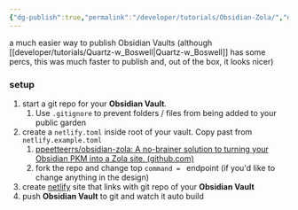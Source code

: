 ```yaml
---
{"dg-publish":true,"permalink":"/developer/tutorials/Obsidian-Zola/","dgPassFrontmatter":true}
---
```


a much easier way to publish Obsidian Vaults (although [[developer/tutorials/Quartz-w_Boswell\|Quartz-w_Boswell]] has some percs, this was much faster to publish and, out of the box, it looks nicer)

### setup
1. start a git repo for your **Obsidian Vault**.
	1. Use `.gitignore` to prevent folders / files from being added to your public garden
2. create a `netlify.toml` inside root of your vault. Copy past from `netlify.example.toml`
	1. [ppeetteerrs/obsidian-zola: A no-brainer solution to turning your Obsidian PKM into a Zola site. (github.com)](https://github.com/ppeetteerrs/obsidian-zola)
	2. fork the repo and change  top `command = ` endpoint (if you'd like to change anything in the design)
3. create [netlify](https://app.netlify.com/) site that links with git repo of your **Obsidian Vault** 
4. push **Obsidian Vault** to git and watch it auto build